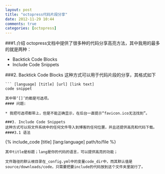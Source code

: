 ```yaml
---
layout: post
title: "octopress代码片段分享"
date: 2012-11-29 10:44
comments: true
categories: [octopress]
---
```

###1.介绍
octopress文档中提供了很多种的代码分享高亮方法，其中我用的最多的就是两种：

* Backtick Code Blocks
* Include Code Snippets

###2. Backtick Code Blocks
这种方式可以用于代码片段的分享，其格式如下
```
``` [language] [title] [url] [link text]
code snippet
```
```
其中带‘[]’的都是可选项。
#### 问题:

* 我把可选项都带上，但是不能正确显示，在后台一直提示“favicon.ico无法找到”。

###3. Include Code Snippets
这种方式可以将文件系统中的任何文件导入到博客的任何位置，并且还提供高亮和代码下载。
####3.1 语法
```
{% include_code [title] [lang:language] path/to/file %}
```
其中title是标题；lang是你的代码的语言，可以提供高亮的功能；

文件路径的默认根目录在_config.yml中的变量code_dir中，而其默认值是source/downloads/code，只需要把要include的代码放到这个文件夹里就行了。